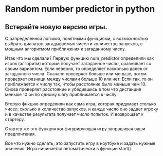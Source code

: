 # Random number predictor in python

## Встерайте новую версию игры.
С рапределенной логикой, понятными функциями, с возможностью выбрать диапазон загадываемых чисел и количество запусков, с мощным алгоритмом приближения к загаданному числу.

Итак что мы сделали? Первую функцию num_predictor определили как игрок (алгоритм) который получает загаданное число, сравнивает со своим вариантом. Если неверно, то определяет насколько далек от загаданного числа. Сначало проверяет больше или меньше, потом проверяет разници между числами больше 10 или нет. Если так, то он приближается к числу так, чтобы расстояние было меньше чем 10. Снова проверяет расстояние и убедившись в том что дистанция меньше 10 он по одному шагу приближается к числу.

Вторую фнкцию определили как сама игра, которая придумает столько чисел, сколько и количество запусков. и кажде число оно задает игроку и в качестве результата получает число попыток. И возврощает к стартеру.

Стартер же это функция конфигурирующая игру запрашивая ваши предпочтения.

Все что нужно сделать, это запустить игру в ноутбуке и задать нужные значения.
Игра ничинается автоматически в функции start()
